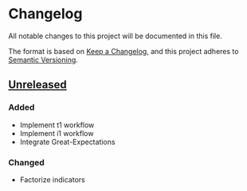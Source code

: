 # Changelog

All notable changes to this project will be documented in this file.

The format is based on [Keep a Changelog](https://keepachangelog.com/en/1.1.0/),
and this project adheres to
[Semantic Versioning](https://semver.org/spec/v2.0.0.html).

## [Unreleased]

### Added

- Implement t1 workflow
- Implement i1 workflow
- Integrate Great-Expectations

### Changed

- Factorize indicators

[unreleased]: https://github.com/MTES-MCT/qualicharge/
